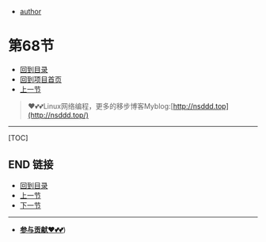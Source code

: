 + [author](https://github.com/3293172751)
# 第68节
+ [回到目录](../README.md)
+ [回到项目首页](../../README.md)
+ [上一节](67.md)
> ❤️💕💕Linux网络编程，更多的移步博客Myblog:[http://nsddd.top](http://nsddd.top/)
---
[TOC]





## END 链接
+ [回到目录](../README.md)
+ [上一节](67.md)
+ [下一节](69.md)
---
+ [**参与贡献❤️💕💕**](https://nsddd.top/archives/contributors))